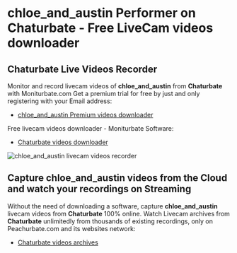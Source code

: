 # chloe_and_austin Performer on Chaturbate - Free LiveCam videos downloader

## Chaturbate Live Videos Recorder

Monitor and record livecam videos of **chloe_and_austin** from **Chaturbate** with Moniturbate.com
Get a premium trial for free by just and only registering with your Email address:
* [chloe_and_austin Premium videos downloader](https://moniturbate.com/request-demo-licence-key.html)

Free livecam videos downloader - Moniturbate Software:
* [Chaturbate videos downloader](https://moniturbate.com/moniturbate-download-software.html)

![chloe_and_austin livecam videos recorder](https://peachurnet.com/templates/moniturbate-software.png)


## Capture chloe_and_austin videos from the Cloud and watch your recordings on Streaming

Without the need of downloading a software, capture **chloe_and_austin** livecam videos from **Chaturbate** 100% online.
Watch Livecam archives from **Chaturbate** unlimitedly from thousands of existing recordings, only on Peachurbate.com and its websites network:
* [Chaturbate videos archives](https://peachurnet.com/)